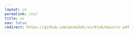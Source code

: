```yaml
---
layout: cv
permalink: /cv/
title: cv 
nav: false
redirect: https://github.com/posmikdc/cv/blob/main/cv.pdf 
---
```

